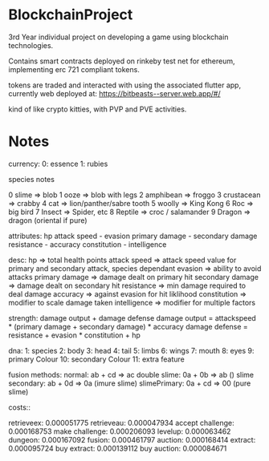 # BlockchainProject
3rd Year individual project on developing a game using blockchain technologies.


Contains smart contracts deployed on rinkeby test net for ethereum, implementing erc 721 compliant tokens.

tokens are traded and interacted with using the associated flutter app, currently web deployed at:
https://bitbeasts--server.web.app/#/

kind of like crypto kitties, with PVP and PVE activities.

# Notes

   currency: 
    0: essence
    1: rubies


species notes

0   slime      => blob
1   ooze       => blob with legs
2   amphibean  => froggo
3   crustacean => crabby
4   cat        => lion/panther/sabre tooth
5   woolly     => King Kong
6   Roc        => big bird
7   Insect     => Spider, etc
8   Reptile    => croc / salamander
9   Dragon     => dragon (oriental if pure)

attributes:
            hp
attack speed - evasion
primary damage - secondary damage
resistance - accuracy
constitution - intelligence

desc: 
hp => total health points
attack speed => attack speed value for primary and secondary attack, species dependant
evasion => ability to avoid attacks 
primary damage => damage dealt on primary hit 
secondary damage => damage dealt on secondary hit 
resistance => min damage required to deal damage
accuracy => against evasion for hit liklihood
constitution => modifier to scale damage taken
intelligence => modifier for multiple factors

strength:
damage output + damage defense
damage output = attackspeed * (primary damage + secondary damage) * accuracy
damage defense = resistance + evasion * constitution + hp


dna:
1: species
2: body
3: head
4: tail 
5: limbs 
6: wings 
7: mouth 
8: eyes 
9: primary Colour 
10: secondary Colour 
11: extra feature

fusion methods:
normal: ab + cd => ac
double slime: 0a + 0b => ab    ()
slime secondary: ab + 0d => 0a (imure slime)
slimePrimary: 0a + cd => 00   (pure slime)




costs::

retrieveex: 0.000051775
retrieveau: 0.000047934
accept challenge: 	0.000168753
make challenge: 0.000206093
levelup: 0.000063462
dungeon: 0.000167092
fusion: 0.000461797
auction: 0.000168414
extract: 0.000095724
buy extract: 0.000139112
buy auction: 0.000084671

